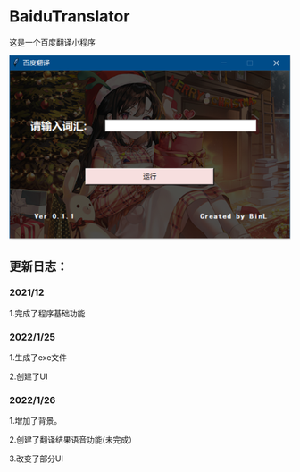 # BaiduTranslator

这是一个百度翻译小程序

![效果图](https://github.com/BinL233/BaiduTranslator/blob/main/111.PNG)


## 更新日志：

### 2021/12

1.完成了程序基础功能




### 2022/1/25

1.生成了exe文件

2.创建了UI




### 2022/1/26

1.增加了背景。

2.创建了翻译结果语音功能(未完成）

3.改变了部分UI
